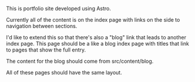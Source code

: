  This is portfolio site developed using Astro.

Currently all of the content is on the index page with links on the side to navigation between sections.

I'd like to extend this so that there's also a "blog" link that leads to another index page. This page should be a like a blog index page with titles that link to pages that show the full entry.

The content for the blog should come from src/content/blog.

All of these pages should have the same layout.
